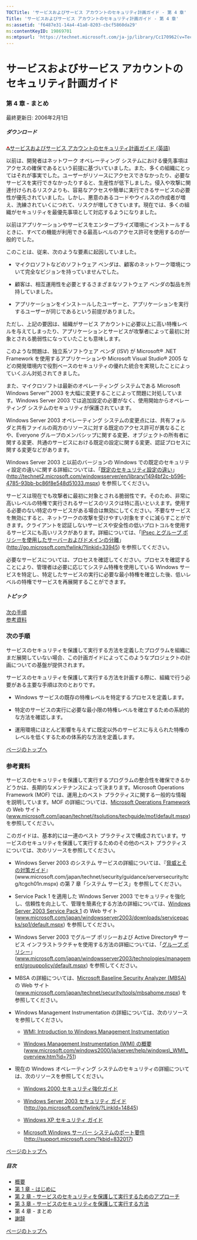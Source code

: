 ```yaml
---
TOCTitle: 'サービスおよびサービス アカウントのセキュリティ計画ガイド - 第 4 章'
Title: 'サービスおよびサービス アカウントのセキュリティ計画ガイド - 第 4 章'
ms:assetid: 'f6487e31-14a4-41a8-8203-cbcf5860da29'
ms:contentKeyID: 19869701
ms:mtpsurl: 'https://technet.microsoft.com/ja-jp/library/Cc170962(v=TechNet.10)'
---
```


サービスおよびサービス アカウントのセキュリティ計画ガイド
=========================================================

### 第 4 章 - まとめ

最終更新日: 2006年2月1日

##### ダウンロード

[![](images/Cc170962.icon_exe(ja-jp,TechNet.10).gif)サービスおよびサービス アカウントのセキュリティ計画ガイド (英語)](http://go.microsoft.com/fwlink/?linkid=41312)

以前は、開発者はネットワーク オペレーティング システムにおける優先事項はアクセスの確保であるという前提に基づいていました。また、多くの組織にとってはそれが事実でした。ユーザーがリソースにアクセスできなかったり、必要なサービスを実行できなかったりすると、生産性が低下しました。侵入や攻撃に関連付けられるリスクよりも、容易なアクセスや簡単に実行できるサービスの必要性が優先されていました。しかし、悪意のあるコードやウイルスの作成者が増え、洗練されていくにつれて、リスクが増してきています。現在では、多くの組織がセキュリティを最優先事項として対応するようになりました。

以前はアプリケーションやサービスをエンタープライズ環境にインストールするときに、すべての機能が利用できる最高レベルのアクセス許可を使用するのが一般的でした。

このことは、従来、次のような要素に起因していました。

-   マイクロソフトなどのソフトウェア ベンダは、顧客のネットワーク環境について完全なビジョンを持っていませんでした。

-   顧客は、相互運用性を必要とするさまざまなソフトウェア ベンダの製品を所持していました。

-   アプリケーションをインストールしたユーザーと、アプリケーションを実行するユーザーが同じであるという前提がありました。

ただし、上記の要因は、組織がサービス アカウントに必要以上に高い特権レベルを与えてしまったり、アプリケーションとサービスが攻撃者によって最初に対象とされる脆弱性になっていたことも意味します。

このような問題は、独立系ソフトウェア ベンダ (ISV) が Microsoft® .NET Framework を使用するアプリケーションや Microsoft Visual Studio® 2005 などの開発環境内で役割ベースのセキュリティの優れた統合を実現したことによっていくぶん対処されてきました。

また、マイクロソフトは最新のオペレーティング システムである Microsoft Windows Server™ 2003 を大幅に変更することによって問題に対処しています。Windows Server 2003 では追加設定の必要がなく、使用開始からオペレーティング システムのセキュリティが保護されています。

Windows Server 2003 オペレーティング システムの変更点には、共有フォルダと共有ファイルの両方のリソースに対する既定のアクセス許可が異なることや、Everyone グループのメンバシップに関する変更、オブジェクトの所有者に関する変更、共通のサービスにおける既定の設定に関する変更、認証プロセスに関する変更などがあります。

Windows Server 2003 と以前のバージョンの Windows での既定のセキュリティ設定の違いに関する詳細については、「[既定のセキュリティ設定の違い](http://technet.microsoft.com/ja-jp/library/cc772745)」(http://technet2.microsoft.com/windowsserver/en/library/1494bf2c-b596-4785-93bb-bc86f8e548d51033.mspx) を参照してください。

サービスは現在でも攻撃者に最初に対象とされる脆弱性です。そのため、非常に高いレベルの特権で実行されるサービスのリスクは特に高いといえます。使用する必要のない特定のサービスがある場合は無効にしてください。不要なサービスを無効にすると、ネットワークの攻撃を受けやすい対象をすぐに減らすことができます。クライアントを認証しないサービスや安全性の低いプロトコルを使用するサービスにも高いリスクがあります。詳細については、「[IPsec とグループ ポリシーを使用したサーバーおよびドメインの分離](http://go.microsoft.com/fwlink/?linkid=33945)」(http://go.microsoft.com/fwlink/?linkid=33945) を参照してください。

必要なサービスについては、プロセスを確認してください。プロセスを確認することにより、管理者は必要に応じてシステム特権を使用している Windows サービスを特定し、特定したサービスの実行に必要な最小特権を確立した後、低いレベルの特権でサービスを再展開することができます。

##### トピック

[](#ebaa)[次の手順](#ebaa)  
[](#eaaa)[参考資料](#eaaa)

### 次の手順

サービスのセキュリティを保護して実行する方法を定義したプログラムを組織にまだ展開していない場合、この計画ガイドによってこのようなプロジェクトの計画についての基盤が提供されます。

サービスのセキュリティを保護して実行する方法を計画する際に、組織で行う必要がある主要な手順は次のとおりです。

-   Windows サービスの既存の特権レベルを特定するプロセスを定義します。

-   特定のサービスの実行に必要な最小限の特権レベルを確立するための系統的な方法を確認します。

-   運用環境にほとんど影響を与えずに既定以外のサービスに与えられた特権のレベルを低くするための体系的な方法を定義します。

[](#mainsection)[ページのトップへ](#mainsection)

### 参考資料

サービスのセキュリティを保護して実行するプログラムの整合性を確保できるかどうかは、長期的なメンテナンスによって決まります。Microsoft Operations Framework (MOF) では、運用上のベスト プラクティスに関する一般的な情報を説明しています。MOF の詳細については、[Microsoft Operations Framework](http://www.microsoft.com/japan/technet/itsolutions/techguide/mof/default.mspx) の Web サイト (www.microsoft.com/japan/technet/itsolutions/techguide/mof/default.mspx) を参照してください。

このガイドは、基本的には一連のベスト プラクティスで構成されています。サービスのセキュリティを保護して実行するためのその他のベスト プラクティスについては、次のリソースを参照してください。

-   Windows Server 2003 のシステム サービスの詳細については、『[脅威とその対策ガイド](https://technet.microsoft.com/ja-jp/library/75849e66-9f52-4ceb-874e-cace62110b09(v=TechNet.10))』(www.microsoft.com/japan/technet/security/guidance/serversecurity/tcg/tcgch01n.mspx) の第 7 章「システム サービス」を参照してください。

-   Service Pack 1 を適用した Windows Server 2003 でセキュリティを強化し、信頼性を向上して、管理を簡素化する方法の詳細については、[Windows Server 2003 Service Pack 1](http://www.microsoft.com/japan/windowsserver2003/downloads/servicepacks/sp1/default.mspx) の Web サイト (www.microsoft.com/japan/windowsserver2003/downloads/servicepacks/sp1/default.mspx) を参照してください。

-   Windows Server 2003 でグループ ポリシーおよび Active Directory® サービス インフラストラクチャを使用する方法の詳細については、「[グループ ポリシー](http://www.microsoft.com/japan/windowsserver2003/technologies/management/grouppolicy/default.mspx)」(www.microsoft.com/japan/windowsserver2003/technologies/management/grouppolicy/default.mspx) を参照してください。

-   MBSA の詳細については、[Microsoft Baseline Security Analyzer (MBSA)](http://www.microsoft.com/japan/technet/security/tools/mbsahome.mspx) の Web サイト (www.microsoft.com/japan/technet/security/tools/mbsahome.mspx) を参照してください。

-   Windows Management Instrumentation の詳細については、次のリソースを参照してください。

    -   [WMI: Introduction to Windows Management Instrumentation](http://www.microsoft.com/japan/technet/archive/prodtechnol/sms/smsv4/smsv4_library/29114ab2-70c3-4941-9eff-d3eb5ef762db.mspx?mfr=true)

    -   [Windows Management Instrumentation (WMI) の概要](http://technet2.microsoft.com/windowsserver/ja/library/03d4cfdf-bc6b-41cd-8154-462cf51e8c701041.mspx?mfr=true) (www.microsoft.com/windows2000/ja/server/help/windows\_WMI\_overview.htm?id=751)

-   現在の Windows オペレーティング システムのセキュリティの詳細については、次のリソースを参照してください。

    -   [Windows 2000 セキュリティ強化ガイド](https://technet.microsoft.com/ja-jp/library/3c5e9d75-489a-42b8-b36a-c6bfc9a5629c(v=TechNet.10))

    -   [Windows Server 2003 セキュリティ ガイド](http://technet.microsoft.com/ja-jp/library/cc163140) (http://go.microsoft.com/fwlink/?LinkId=14845)

    -   [Windows XP セキュリティ ガイド](http://www.microsoft.com/japan/technet/security/prodtech/windowsxp/secwinxp/xpsgch01.mspx)

    -   [Microsoft Windows サーバー システムのポート要件](http://support.microsoft.com/?kbid=832017) (http://support.microsoft.com/?kbid=832017)

[](#mainsection)[ページのトップへ](#mainsection)

##### 目次

-   [概要](https://technet.microsoft.com/ja-jp/library/551a769e-d7c1-41c2-8c2e-301350aedfbb(v=TechNet.10))
-   [第 1 章 - はじめに](https://technet.microsoft.com/ja-jp/library/c9cfbe4a-25b8-4c72-a605-589bcfa92b29(v=TechNet.10))
-   [第 2 章 - サービスのセキュリティを保護して実行するためのアプローチ](https://technet.microsoft.com/ja-jp/library/18300884-4cba-41c1-9811-9304b0478a8d(v=TechNet.10))
-   [第 3 章 - サービスのセキュリティを保護して実行する方法](https://technet.microsoft.com/ja-jp/library/2959b144-bcb1-4467-a469-33cdb957485c(v=TechNet.10))
-   第 4 章 - まとめ
-   [謝辞](https://technet.microsoft.com/ja-jp/library/a51d9e63-b73d-4884-8248-a0379210e7b9(v=TechNet.10))

[](#mainsection)[ページのトップへ](#mainsection)
